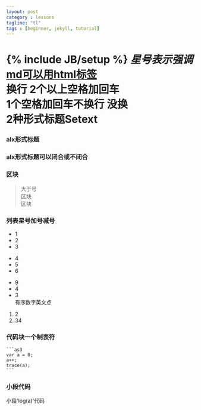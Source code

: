 ```yaml
---
layout: post
category : lessons
tagline: "tl"
tags : [beginner, jekyll, tutorial]
---
```

{% include JB/setup %}
*星号表示强调*  
<a href="http://g.cn">md可以用html标签</a>  
换行 2个以上空格加回车  
1个空格加回车不换行 
没换  
2种形式标题Setext  
=================  
### alx形式标题  
### alx形式标题可以闭合或不闭合 #  
  
### 区块 #  
> 大于号  
> 区块  
> 区块  

### 列表星号加号减号  
* 1  
* 2  
* 3  
+ 4  
+ 5  
+ 6  
- 9  
- 4  
- 3  
有序数字英文点  
1. 2  
2. 34  
### 代码块一个制表符 ##  

    ```as3
    var a = 0;
    a++;
    trace(a);
    ```
	
###  小段代码 ##
小段'log(a)'代码







